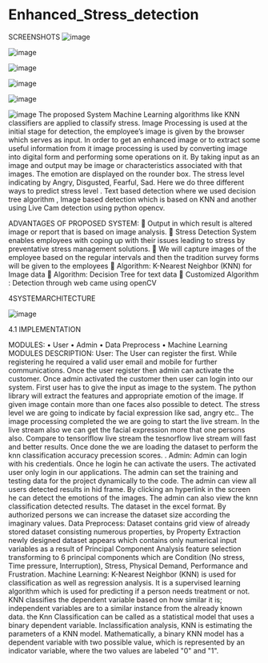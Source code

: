 # Enhanced_Stress_detection
SCREENSHOTS
![image](https://github.com/SakshiNegi410/Enhanced_Stress_detection/assets/125671478/38e50fbf-e247-426b-b975-bdb1a2291670)

![image](https://github.com/SakshiNegi410/Enhanced_Stress_detection/assets/125671478/38bae4b3-0453-4955-80fe-79f84a15e2d5)

![image](https://github.com/SakshiNegi410/Enhanced_Stress_detection/assets/125671478/55023672-9538-4800-a152-b00d191dfeea)

![image](https://github.com/SakshiNegi410/Enhanced_Stress_detection/assets/125671478/57549d21-24f7-4188-826a-1794800c2291)


![image](https://github.com/SakshiNegi410/Enhanced_Stress_detection/assets/125671478/23505747-b233-4b13-9c08-e909f3351ed4)

![image](https://github.com/SakshiNegi410/Enhanced_Stress_detection/assets/125671478/25fa6cba-7504-4823-9ab4-48e18e75a777)
The proposed System Machine Learning algorithms like KNN classifiers are applied to classify stress. Image Processing is used at the initial stage for detection, the employee’s image is given by the browser which serves as input. In order to get an enhanced image or to extract some useful information from it image processing is used by converting image into digital form and performing some operations on it. By taking input as an image and output may be image or characteristics associated with that images. The
emotion are displayed on the rounder box. The stress level indicating by Angry, Disgusted, Fearful, Sad. Here we do three different ways to predict stress level . Text based detection where we used decision tree algorithm , Image based detection which is based on KNN and another using Live Cam detection using python opencv.

ADVANTAGES OF PROPOSED SYSTEM:
	Output in which result is altered image or report that is based on image analysis. 
	Stress Detection System enables employees with coping up with their issues leading to stress by preventative stress management solutions. 
	We will capture images of the employee based on the regular intervals and then the tradition survey forms will be given to the employees 
	Algorithm: K-Nearest Neighbor (KNN) for Image data
	Algorithm: Decision Tree for text data
	Customized Algorithm : Detection through web came using openCV

4SYSTEMARCHITECTURE

 ![image](https://github.com/SakshiNegi410/Enhanced_Stress_detection/assets/125671478/d4a7d894-114a-4738-ab06-1275fef29b91)


4.1 IMPLEMENTATION

MODULES: 
•	User 
•	Admin 
•	Data Preprocess 
•	Machine Learning
MODULES DESCRIPTION:
User:
The User can register the first. While registering he required a valid user email and mobile for further communications. Once the user register then admin can activate the customer. Once admin activated the customer then user can login into our system. First user has to give the input as image to the system. The python library will extract the features and appropriate emotion of the image. If given image contain more than one faces also possible to detect. The stress level we are going to indicate by facial expression like sad, angry etc.. The image processing completed the we are going to start the live stream. In the live stream also we can get the facial expression more that one persons also. Compare to tensorlflow live stream the tesnorflow live stream will fast and better results. Once done the we are loading the dataset to perform the knn classification accuracy precession scores. .
Admin:
Admin can login with his credentials. Once he login he can activate the users. The activated user only login in our applications. The admin can set the training and testing data for the project dynamically to the code. The admin can view all users detected results in hid frame. By clicking an hyperlink in the screen he can detect the emotions of the images. The admin can also view the knn classification detected results. The dataset in the excel format. By authorized persons we can increase the dataset size according the imaginary values.
Data Preprocess:
Dataset contains grid view of already stored dataset consisting numerous properties, by Property Extraction newly designed dataset appears which contains only numerical input variables as a result of Principal Component Analysis feature selection transforming to 6 principal components which are Condition (No stress, Time pressure, Interruption), Stress, Physical Demand, Performance and Frustration. 
Machine Learning: 
K-Nearest Neighbor (KNN) is used for classification as well as regression analysis. It is a supervised learning algorithm which is used for predicting if a person needs treatment or not. KNN classifies the dependent variable based on how similar it is; independent variables are to a similar instance from the already known data. the Knn Classification can be called as a statistical model that uses a binary dependent variable. Inclassification analysis, KNN is estimating the parameters of a KNN model. Mathematically, a binary KNN model has a dependent variable with two possible value, which is represented by an indicator variable, where the two values are labeled "0" and "1".



